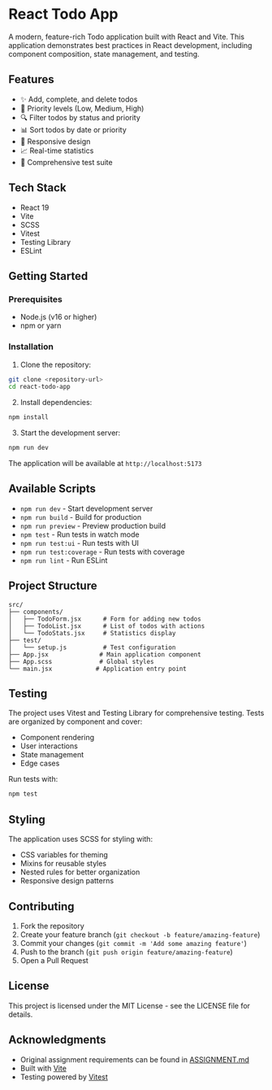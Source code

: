 # React Todo App

A modern, feature-rich Todo application built with React and Vite. This application demonstrates best practices in React development, including component composition, state management, and testing.

## Features

- ✨ Add, complete, and delete todos
- 🎯 Priority levels (Low, Medium, High)
- 🔍 Filter todos by status and priority
- 📊 Sort todos by date or priority
- 📱 Responsive design
- 📈 Real-time statistics
- 🧪 Comprehensive test suite

## Tech Stack

- React 19
- Vite
- SCSS
- Vitest
- Testing Library
- ESLint

## Getting Started

### Prerequisites

- Node.js (v16 or higher)
- npm or yarn

### Installation

1. Clone the repository:
```bash
git clone <repository-url>
cd react-todo-app
```

2. Install dependencies:
```bash
npm install
```

3. Start the development server:
```bash
npm run dev
```

The application will be available at `http://localhost:5173`

## Available Scripts

- `npm run dev` - Start development server
- `npm run build` - Build for production
- `npm run preview` - Preview production build
- `npm test` - Run tests in watch mode
- `npm run test:ui` - Run tests with UI
- `npm run test:coverage` - Run tests with coverage
- `npm run lint` - Run ESLint

## Project Structure

```
src/
├── components/
│   ├── TodoForm.jsx      # Form for adding new todos
│   ├── TodoList.jsx      # List of todos with actions
│   └── TodoStats.jsx     # Statistics display
├── test/
│   └── setup.js          # Test configuration
├── App.jsx              # Main application component
├── App.scss             # Global styles
└── main.jsx            # Application entry point
```

## Testing

The project uses Vitest and Testing Library for comprehensive testing. Tests are organized by component and cover:

- Component rendering
- User interactions
- State management
- Edge cases

Run tests with:
```bash
npm test
```

## Styling

The application uses SCSS for styling with:
- CSS variables for theming
- Mixins for reusable styles
- Nested rules for better organization
- Responsive design patterns

## Contributing

1. Fork the repository
2. Create your feature branch (`git checkout -b feature/amazing-feature`)
3. Commit your changes (`git commit -m 'Add some amazing feature'`)
4. Push to the branch (`git push origin feature/amazing-feature`)
5. Open a Pull Request

## License

This project is licensed under the MIT License - see the LICENSE file for details.

## Acknowledgments

- Original assignment requirements can be found in [ASSIGNMENT.md](./ASSIGNMENT.md)
- Built with [Vite](https://vitejs.dev/)
- Testing powered by [Vitest](https://vitest.dev/)
